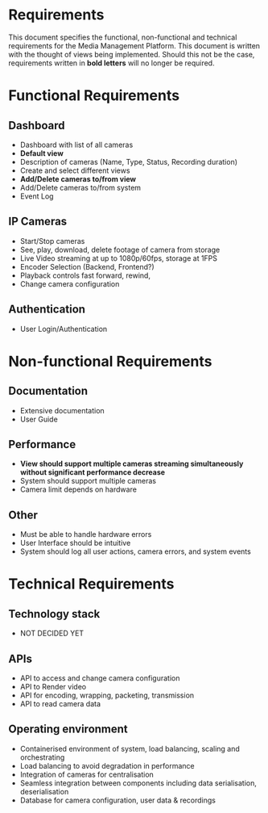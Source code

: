 # Requirements

This document specifies the functional, non-functional and technical requirements for the Media Management Platform. This document is written with the thought of views being implemented. Should this not be the case, requirements written in **bold letters** will no longer be required.

# Functional Requirements

## Dashboard

- Dashboard with list of all cameras
- **Default view**
- Description of cameras (Name, Type, Status, Recording duration)
- Create and select different views
- **Add/Delete cameras to/from view**
- Add/Delete cameras to/from system
- Event Log


## IP Cameras

- Start/Stop cameras
- See, play, download, delete footage of camera from storage
- Live Video streaming at up to 1080p/60fps, storage at 1FPS
- Encoder Selection (Backend, Frontend?)
- Playback controls fast forward, rewind, 
- Change camera configuration

## Authentication

- User Login/Authentication

# Non-functional Requirements

## Documentation

- Extensive documentation
- User Guide

## Performance

  - **View should support multiple cameras streaming simultaneously without significant performance decrease**
- System should support multiple cameras
- Camera limit depends on hardware

## Other
- Must be able to handle hardware errors
- User Interface should be intuitive
- System should log all user actions, camera errors, and system events

# Technical Requirements

## Technology stack
- NOT DECIDED YET

## APIs
- API to access and change camera configuration
- API to Render video
- API for encoding, wrapping, packeting, transmission
- API to read camera data
## Operating environment
- Containerised environment of system, load balancing, scaling and orchestrating
- Load balancing to avoid degradation in performance
- Integration of cameras for centralisation
- Seamless integration between components including data serialisation, deserialisation
- Database for camera configuration, user data & recordings